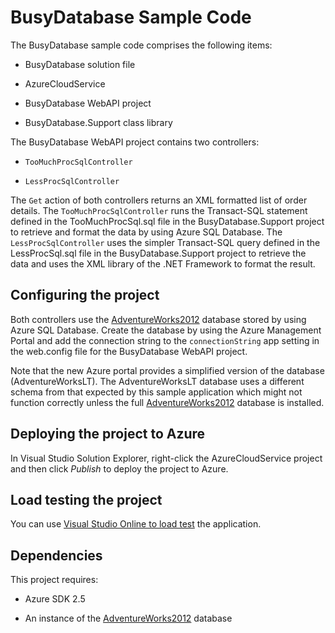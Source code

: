 # BusyDatabase Sample Code

The BusyDatabase sample code comprises the following items:

* BusyDatabase solution file

* AzureCloudService

* BusyDatabase WebAPI project

* BusyDatabase.Support class library

The BusyDatabase WebAPI project contains two controllers:

* `TooMuchProcSqlController`

* `LessProcSqlController`

The `Get` action of both controllers returns an XML formatted list of order details.
The `TooMuchProcSqlController` runs the Transact-SQL statement defined in the
TooMuchProcSql.sql file in the BusyDatabase.Support project to retrieve and format the
data by using Azure SQL Database. The `LessProcSqlController` uses the simpler
Transact-SQL query defined in the LessProcSql.sql file in the BusyDatabase.Support
project to retrieve the data and uses the XML library of the .NET Framework to format
the result.

## Configuring the project

Both controllers use the [AdventureWorks2012][AdventureWorks2012] database stored by
using Azure SQL Database. Create the database by using the Azure Management Portal and
add the connection string to the `connectionString` app setting in the web.config file
for the BusyDatabase WebAPI project.

Note that the new Azure portal provides a simplified version of the database (AdventureWorksLT). The AdventureWorksLT database uses a different schema from that expected by this sample application which might not function correctly unless the full [AdventureWorks2012][AdventureWorks2012] database is installed.

## Deploying the project to Azure

In Visual Studio Solution Explorer, right-click the AzureCloudService project and then
click *Publish* to deploy the project to Azure.

## Load testing the project

You can use [Visual Studio Online to load test](http://www.visualstudio.com/en-us/get-started/load-test-your-app-vs.aspx) the
application.

## Dependencies

This project requires:

* Azure SDK 2.5

* An instance of the [AdventureWorks2012] database

[AdventureWorks2012]: https://msftdbprodsamples.codeplex.com/releases/view/37304
